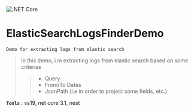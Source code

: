 ![.NET Core](https://github.com/aimenux/ElasticSearchLogsFinderDemo/workflows/.NET%20Core/badge.svg)
# ElasticSearchLogsFinderDemo
```
Demo for extracting logs from elastic search
```

> In this demo, i m extracting logs from elastic search based on some criterias
>
>> - Query
>> - From/To Dates
>> - JsonPath (i.e in order to project some fields, etc.)

**`Tools`** : vs19, net core 3.1, nest
